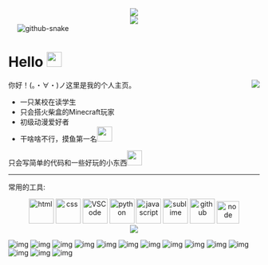 <div align="center"><img order-radius="100px" src="https://r2.lsmr.nl/about/2894423150.gif"></div>

<a href="#">

<div align="center">
<a href="https://blog.lsmr.nl/"><img src="https://img.shields.io/badge/website-%E4%B8%AA%E4%BA%BA%E7%BD%91%E7%AB%99-blue"></div></a></a>&emsp;
<picture>
    <source media="(prefers-color-scheme: dark)" srcset="https://cdn.jsdelivr.net/gh/liangshengmoran/liangshengmoran@output/github-contribution-grid-snake-dark.svg" />
    <source media="(prefers-color-scheme: light)" srcset="https://cdn.jsdelivr.net/gh/liangshengmoran/liangshengmoran@output/github-contribution-grid-snake.svg" />
    <img alt="github-snake" src="https://cdn.jsdelivr.net/gh/liangshengmoran/liangshengmoran@output/github-contribution-grid-snake-dark.svg" />
</picture>

# Hello <img src="https://r2.lsmr.nl/Emoji%2FSticker%2F45.开心.png" width="30">


<img src="https://weather-icon.lsmr.nl/@anhui?v=1" align="right">

你好！(。・∀・)ノ这里是我的个人主页。

* 一只某校在读学生
* 只会搭火柴盒的Minecraft玩家 
* 初级动漫爱好者
* 干啥啥不行，摸鱼第一名<img src="https://r2.lsmr.nl/Emoji%2FSticker%2F55.惬意.png" width="30">

只会写简单的代码和一些好玩的小东西<img src="https://r2.lsmr.nl/Emoji%2FSticker%2F120.笑哭.png" width="30">


----------

常用的工具:
<!-- Gif -->

<div align="center">
<img src="https://r2.lsmr.nl/about/855961982.gif" width="50" title="html">
<img alt="css" src="https://r2.lsmr.nl/about/2415112337.gif" width="50" title="css">
<img alt="VSCode" src="https://r2.lsmr.nl/about/1089571092.webp" width="50" title="vscode">
<img alt="python" src="https://r2.lsmr.nl/about/3049801562.webp" width="50" title="python">
<img alt="javascript" src="https://r2.lsmr.nl/about/651026981.webp" width="50" title="javascript">
<img alt="sublime" src="https://r2.lsmr.nl/about/1072282404.gif" width="50" title="sublime">
<img alt="github" src="https://r2.lsmr.nl/about/1784442089.webp" width="50" title="github">
<img alt="node" src="https://r2.lsmr.nl/about/3956306628.gif" width="45" title="node">
</div>

<!-- just img -->

<div align="center"><img src="https://r2.lsmr.nl/about/3238318718.png" /></div>

![img](https://img.shields.io/badge/-HTML5-d85b25?style=flat-square&logo=HTML5&logoColor=fff)
![img](https://img.shields.io/badge/-CSS3-255bd8?style=flat-square&logo=css3&logoColor=fff)
![img](https://img.shields.io/badge/-JavaScript-yellow?style=flat-square&logo=JavaScript&logoColor=fff) 
![img](https://img.shields.io/badge/-Vue.js-3aa476?style=flat-square&logo=vuedotjs&logoColor=fff)
![img](https://img.shields.io/badge/-PHP-6a6ea1?style=flat-square&logo=PHP&logoColor=fff) 
![img](https://img.shields.io/badge/-MySQL-085467?style=flat-square&logo=mysql&logoColor=fff) 
![img](https://img.shields.io/badge/-C++-5b8adb?style=flat-square&logo=cplusplus&logoColor=fff) 
![img](https://img.shields.io/badge/-Python-3e74a2?style=flat-square&logo=Python&logoColor=fff) 
![img](https://img.shields.io/badge/-Java-ab7221?style=flat-square&logo=Java&logoColor=fff) 
![img](https://img.shields.io/badge/-Node.js-5c9052?style=flat-square&logo=nodedotjs&logoColor=fff) 
![img](https://img.shields.io/badge/-Docker-2496ED?style=flat-square&logo=Docker&logoColor=fff) 
![img](https://img.shields.io/badge/-Linux-000000?style=flat-square&logo=Linux&logoColor=fff) 
![img](https://img.shields.io/badge/-Windows-0078D6?style=flat-square&logo=Windows) 
![img](https://img.shields.io/badge/-Android-green?style=flat-square&logo=Android&logoColor=fff) 
